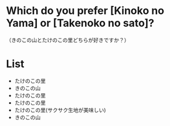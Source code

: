 # Which do you prefer [Kinoko no Yama] or [Takenoko no sato]?
（きのこの山とたけのこの里どちらが好きですか？）

# List
- たけのこの里
- きのこの山
- たけのこの里
- たけのこの里
- たけのこの里(サクサク生地が美味しい)
- きのこの山
